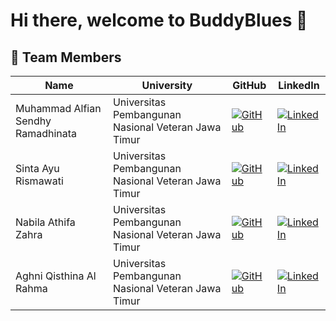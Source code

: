 # Hi there, welcome to BuddyBlues 👋

## 👥 Team Members
| Name                               | University                                          | GitHub                                                                                                | LinkedIn                                                                                                     |
|------------------------------------|-----------------------------------------------------|-------------------------------------------------------------------------------------------------------|--------------------------------------------------------------------------------------------------------------|
| Muhammad Alfian Sendhy Ramadhinata | Universitas Pembangunan Nasional Veteran Jawa Timur | [![GitHub](https://img.shields.io/badge/GitHub-100000?style=for-the-badge&logo=github&logoColor=white)](https://github.com/sendhyrama) | [![LinkedIn](https://img.shields.io/badge/LinkedIn-0077B5?style=for-the-badge&logo=linkedin&logoColor=white)](https://www.linkedin.com/in/sendhyrama/) |
| Sinta Ayu Rismawati                | Universitas Pembangunan Nasional Veteran Jawa Timur | [![GitHub](https://img.shields.io/badge/GitHub-100000?style=for-the-badge&logo=github&logoColor=white)](https://github.com/sintaayr) | [![LinkedIn](https://img.shields.io/badge/LinkedIn-0077B5?style=for-the-badge&logo=linkedin&logoColor=white)](https://www.linkedin.com/in/sintaayr/) |
| Nabila Athifa Zahra                | Universitas Pembangunan Nasional Veteran Jawa Timur | [![GitHub](https://img.shields.io/badge/GitHub-100000?style=for-the-badge&logo=github&logoColor=white)](https://github.com/nabilaazahra1743) | [![LinkedIn](https://img.shields.io/badge/LinkedIn-0077B5?style=for-the-badge&logo=linkedin&logoColor=white)](https://www.linkedin.com/in/nabila-athifah-zahra/) |
| Aghni Qisthina Al Rahma            | Universitas Pembangunan Nasional Veteran Jawa Timur | [![GitHub](https://img.shields.io/badge/GitHub-100000?style=for-the-badge&logo=github&logoColor=white)](https://github.com/aghniqisthi) | [![LinkedIn](https://img.shields.io/badge/LinkedIn-0077B5?style=for-the-badge&logo=linkedin&logoColor=white)](https://www.linkedin.com/in/aghni-qisthina-al-rahma/) |
